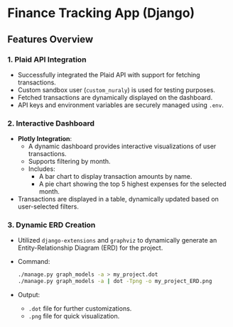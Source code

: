 # Finance Tracking App (Django)

## Features Overview

### 1. **Plaid API Integration**

- Successfully integrated the Plaid API with support for fetching transactions.
- Custom sandbox user (`custom_nuraly`) is used for testing purposes.
- Fetched transactions are dynamically displayed on the dashboard.
- API keys and environment variables are securely managed using `.env`.

### 2. **Interactive Dashboard**

- **Plotly Integration**:
  - A dynamic dashboard provides interactive visualizations of user transactions.
  - Supports filtering by month.
  - Includes:
    - A bar chart to display transaction amounts by name.
    - A pie chart showing the top 5 highest expenses for the selected month.
- Transactions are displayed in a table, dynamically updated based on user-selected filters.

### 3. **Dynamic ERD Creation**

- Utilized `django-extensions` and `graphviz` to dynamically generate an Entity-Relationship Diagram (ERD) for the project.
- Command:

     ```bash or zsh
     ./manage.py graph_models -a > my_project.dot
     ./manage.py graph_models -a | dot -Tpng -o my_project_ERD.png
     ```

- Output:
  - `.dot` file for further customizations.
  - `.png` file for quick visualization.
